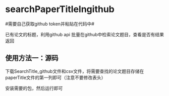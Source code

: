 # searchPaperTitleIngithub
#需要自己获取github token并粘贴在代码中#

已有论文的标题，利用github api 批量在github中检索论文题目，查看是否有结果返回

## 使用方法一：源码
下载SearchTitle_github文件和csv文件，将需要查找的论文题目存储在paperTitle文件的第一列即可（注意不要修改表头）

安装需要的包，然后运行即可



